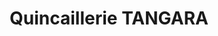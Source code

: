 ---
title: "Quincaillerie TANGARA"
url: /bamako/quincaillerie-tangara/
shop: matériel informatique
---